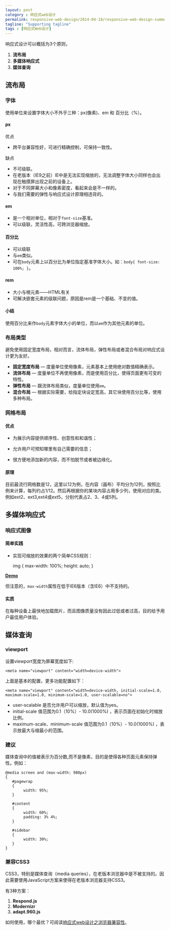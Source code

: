 ```yaml
---
layout: post
category : 响应式web设计
permalink: responsive-web-design/2014-04-18/responsive-web-design-summary/
tagline: "Supporting tagline"
tags : [响应式Web设计]
---
```


响应式设计可以概括为3个原则，

1. **流布局**
2. **多媒体响应式**
3. **媒体查询** 

<!--break-->

## 流布局 ##

### 字体 ###

使用单位来设置字体大小不外乎三种：px(像素)、em 和 百分比（%）。

#### px ####

优点

- 跨平台兼容性好，可进行精确控制，可保持一致性。 

缺点

- 不可级联。
- 在老版本（IE9之前）IE中是无法实现缩放的，无法调整字体大小同样也会出现在触摸屏出现之前的设备上。
- 对于不同屏幕大小和像素密度，看起来会是不一样的。
- 与我们需要的弹性与响应式设计原理相违背的。

#### em ####

- 是一个相对单位，相对于`font-size`基准。
- 可以级联，灵活性高，可跨浏览器缩放。

#### 百分比 ####

- 可以级联 
- 与`em`类似。
- 可在`body`元素上以百分比为单位指定基准字体大小。如：`body{ font-size: 100%; }`。

#### rem ####

- 大小与根元素——HTML有关
- 可解决嵌套元素的级联问题，原因是rem是一个基础、不变的值。  

#### 小结 ####

使用百分比来作`body`元素字体大小的单位，而以`em`作为其他元素的单位。

### 布局类型 ###

避免使用固定宽度布局，相对而言，流体布局，弹性布局或者混合布局对响应式设计更为友好。

- **固定宽度布局** — 度量单位使用像素，元素基本上使用绝对数值精确表示。
- **流体布局**  — 度量单位不再使用像素，而是使用百分比，使得页面更有可变的特性。
- **弹性布局** — 跟流体布局类似，度量单位使用`em`。
- **混合布局** — 根据实际需要，给指定块设定宽高，其它块使用百分比等，使用多种布局。

### 网格布局 ###

#### 优点 ####

- 为展示内容提供顺序性、创意性和和谐性；

- 允许用户可预知哪里有自己需要的信息；

- 很方便地添加新的内容，而不怕脱节或者被边缘化。

#### 原理 ####

目前最流行网格数是12，这里以12为例，在内容（画布）平均分为12列，按照比例来计算，每列约占1/12。然后再根据你的某块内容占用多少列，使用对应的类。例如ext2、ext3,ext4或ext5，分别代表占2、3、4或5列。


## 多媒体响应式 ##

### 响应式图像 ###

#### 简单实践 ####

- 实现可缩放的效果的两个简单CSS规则：

    img
	{
	   max-width: 100%;
	   height: auto;
	}   

[**Demo**](/demo/20140418/responsive-web-design-summarize.html)

但注意的，`max-width`属性在低于IE6版本（含IE6）中不支持的。

#### 实质 ####

在每种设备上最快地加载图片，而且图像质量没有因此过低或者过高，目的给予用户最佳用户体验。 

## 媒体查询 ##

### viewport ###

设置viewport宽度为屏幕宽度如下:

    <meta name="viewport" content="width=device-width">

上面是基本的配置，更多功能配置如下：

    <meta name="viewport" content="width=device-width, initial-scale=1.0, maximum-scale=1.0, minimum-scale=1.0, user-scalable=no">

- user-scalable 是否允许用户可以缩放，默认值为yes。
- initial-scale 值范围为0.1（10%）- 10.0(1000%) ，表示页面在初始化时缩放比例。
- maximum-scale、minimum-scale  值范围为0.1（10%）- 10.0(1000%) ，表示放最大与缩最小的范围。

### 建议 ###

媒体查询中的值被表示为百分数,而不是像素，目的是使得各种页面元素保持弹性。例如：

    @media screen and (max-width: 980px)
	{
	   #pagewrap
	   {
	  		width: 95%;
	   }
	
	   #content
	   {
	  		width: 60%;
	  		padding: 3% 4%;
	   }
	
	   #sidebar
	   {
	  		width: 30%;
	   }
	}

### 兼容CSS3 ###

CSS3，特别是媒体查询（media queries），在老版本浏览器中是不被支持的。因此需要使用JavaScript方案来使得在老版本浏览器支持CSS3。

有3种方案：

1. **Respond.js**
2. **Modernizr**
3. **adapt.960.js**

如何使用，哪个最优？可阅读[响应式web设计之浏览器兼容性](http://pigerla.com/understanding-responsive-web-design/2014-03-30/understanding-responsive-web-design-cross-browser-compatibility/)。



